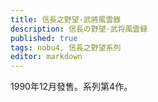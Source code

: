 ```yaml
---
title: 信長之野望·武將風雲錄
description: 信長の野望·武将風雲録
published: true
tags: nobu4, 信長之野望系列
editor: markdown
---
```


1990年12月發售。系列第4作。
